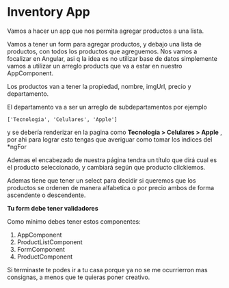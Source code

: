 # Inventory App

Vamos a hacer un app que nos permita agregar productos a una lista.

Vamos a tener un form para agregar productos, y debajo una lista de productos, con todos los productos que agreguemos. Nos vamos a focalizar en Angular, asi q la idea es no utilizar base de datos simplemente vamos a utilizar un arreglo products que va a estar en nuestro AppComponent.

Los productos van a tener la propiedad, nombre, imgUrl, precio y departamento.

El departamento va a ser un arreglo de subdepartamentos por ejemplo

```
['Tecnologia', 'Celulares', 'Apple']

```

y se debería renderizar en la pagina como **Tecnologia > Celulares > Apple** , por ahi para lograr esto tengas que averiguar como tomar los indices del \*ngFor

Ademas el encabezado de nuestra página tendra un título que dirá cual es el producto seleccionado, y cambiará según que producto clickiemos.

Ademas tiene que tener un select para decidir si queremos que los productos se ordenen de manera alfabetica o por precio ambos de forma ascendente o descendente.

**Tu form debe tener validadores**

Como mínimo debes tener estos componentes:

1. AppComponent
2. ProductListComponent
3. FormComponent
4. ProductComponent


Si terminaste te podes ir a tu casa porque ya no se me ocurrierron mas consignas, a menos que te quieras poner creativo.
